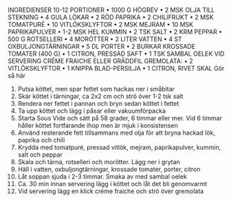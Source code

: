 INGREDIENSER 10-12 PORTIONER
• 1000 G HÖGREV
• 2 MSK OLJA TILL STEKNING
• 4 GULA LÖKAR
• 2 RÖD PAPRIKA
• 2 CHILIFRUKT
• 2 MSK TOMATPURÉ
• 10 VITLÖKSKLYFTOR
• 2 MSK MEJRAM
• 10 MSK PAPRIKAPULVER
• 1-2 MSK HEL KUMMIN
• 2 TSK SALT
• 2 KRM PEPPAR
• 500 G ROTSELLERI
• 4 MORÖTTER
• 2 LITER VATTEN
• 4 ST OXBULJONGTÄRNINGAR
• 5 DL PORTER
• 2 BURKAR KROSSADE TOMATER (400 G)
• 1 CITRON, PRESSAD SAFT
• 1 TSK SAMBAL OELEK
VID SERVERING
CRÉME FRAICHE ELLER GRÄDDFIL
GREMOLATA:
• 2 VITLÖKSKLYFTOR
• 1 KNIPPA BLAD-PERSILJA
• 1 CITRON, RIVET SKAL
Gör så här
1. Putsa köttet, men spar fettet som hackas ner i småbitar
2. Skär köttet i tärningar, ca 2x2 cm och strö över 1-2 tsk salt
3. Rendera ner fettet i pannan och bryn sedan köttet i fettet
4. Ta upp köttet och lägg i påsar eller vakuumförpacka
5. Starta Sous Vide och sätt på 58 grader, 6 timmar eller mer. Vid 6 timmar håller köttet fortfarande ihop men är mjuk i konsistensen
6. Använd resterande fett tillsammans med olja för att bryna hackad lök, paprika och chili
7. Krydda med tomatpuré, pressad vitlök, mejram, paprikapulver, kummin, salt och peppar
8. Skala och tärna, rotselleri och morötter. Lägg ner i grytan
9. Häll i vatten, oxbuljongtärningar, krossade tomater, porter, citron
10. Låt soppan sjuda i 2-3 timmar. Smaka av med sambal oelek
11. Ca. 30 min innan servering lägg i köttet och låt det bli genomvarmt
12. Vid servering lägg en klick créme fraiche och strö över gremolata
